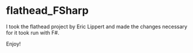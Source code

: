 ﻿# flathead_FSharp

I took the flathead project by Eric Lippert and made the changes necessary for it took run with F#.

Enjoy!
